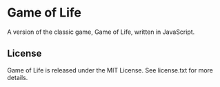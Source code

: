 # Game of Life

A version of the classic game, Game of Life, written in JavaScript.

## License

Game of Life is released under the MIT License. See license.txt for more details.